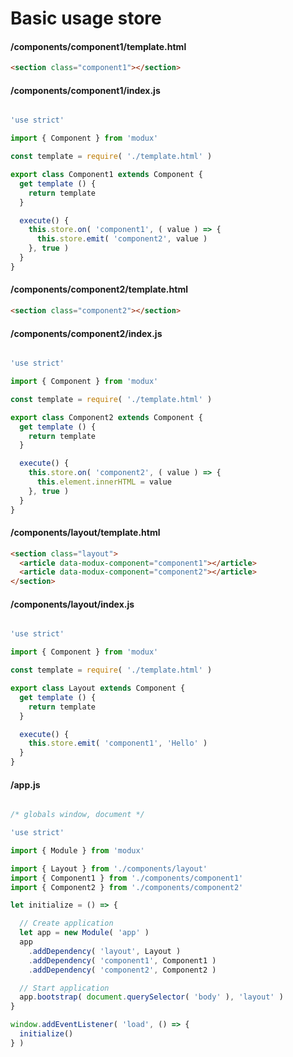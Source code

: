 # Basic usage store

#### /components/component1/template.html

```html
<section class="component1"></section>
```

#### /components/component1/index.js

```js

'use strict'

import { Component } from 'modux'

const template = require( './template.html' )

export class Component1 extends Component {
  get template () {
    return template
  }

  execute() {
    this.store.on( 'component1', ( value ) => {
      this.store.emit( 'component2', value )
    }, true )
  }
}

```
#### /components/component2/template.html

```html
<section class="component2"></section>
```

#### /components/component2/index.js

```js

'use strict'

import { Component } from 'modux'

const template = require( './template.html' )

export class Component2 extends Component {
  get template () {
    return template
  }

  execute() {
    this.store.on( 'component2', ( value ) => {
      this.element.innerHTML = value
    }, true )
  }
}

```

#### /components/layout/template.html

```html
<section class="layout">
  <article data-modux-component="component1"></article>
  <article data-modux-component="component2"></article>
</section>
```

#### /components/layout/index.js

```js

'use strict'

import { Component } from 'modux'

const template = require( './template.html' )

export class Layout extends Component {
  get template () {
    return template
  }

  execute() {
    this.store.emit( 'component1', 'Hello' )
  }
}

```

#### /app.js

```js

/* globals window, document */

'use strict'

import { Module } from 'modux'

import { Layout } from './components/layout'
import { Component1 } from './components/component1'
import { Component2 } from './components/component2'

let initialize = () => {

  // Create application
  let app = new Module( 'app' )
  app
    .addDependency( 'layout', Layout )
    .addDependency( 'component1', Component1 )
    .addDependency( 'component2', Component2 )

  // Start application
  app.bootstrap( document.querySelector( 'body' ), 'layout' )
}

window.addEventListener( 'load', () => {
  initialize()
} )

```